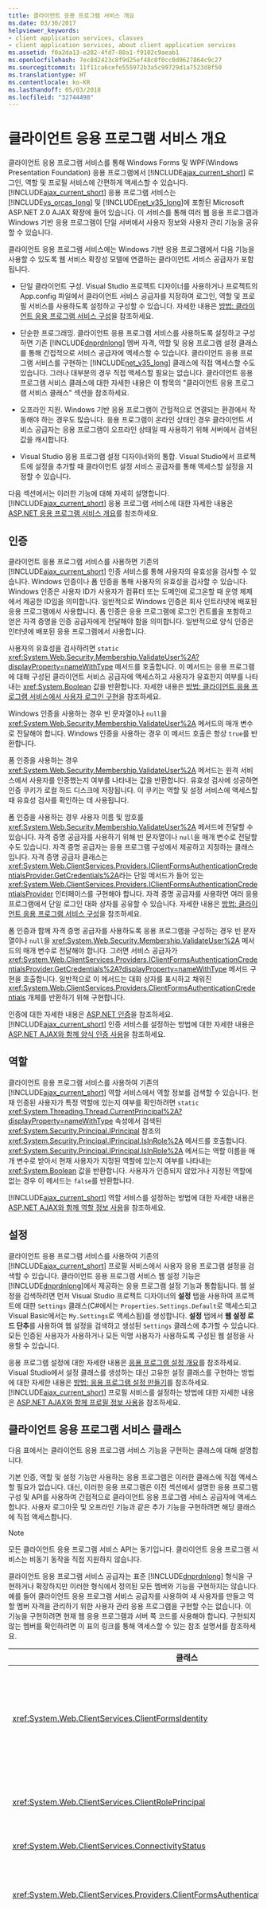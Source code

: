```yaml
---
title: 클라이언트 응용 프로그램 서비스 개요
ms.date: 03/30/2017
helpviewer_keywords:
- client application services, classes
- client application services, about client application services
ms.assetid: f0a2da13-e282-4fd7-88a1-f9102c9aeab1
ms.openlocfilehash: 7ec8d2423c8f9d25ef48c0f0cc0d9627864c9c27
ms.sourcegitcommit: 11f11ca6cefe555972b3a5c99729d1a7523d8f50
ms.translationtype: HT
ms.contentlocale: ko-KR
ms.lasthandoff: 05/03/2018
ms.locfileid: "32744498"
---
```

# <a name="client-application-services-overview"></a>클라이언트 응용 프로그램 서비스 개요
클라이언트 응용 프로그램 서비스를 통해 Windows Forms 및 WPF(Windows Presentation Foundation) 응용 프로그램에서 [!INCLUDE[ajax_current_short](../../../includes/ajax-current-short-md.md)] 로그인, 역할 및 프로필 서비스에 간편하게 액세스할 수 있습니다. [!INCLUDE[ajax_current_short](../../../includes/ajax-current-short-md.md)] 응용 프로그램 서비스는 [!INCLUDE[vs_orcas_long](../../../includes/vs-orcas-long-md.md)] 및 [!INCLUDE[net_v35_long](../../../includes/net-v35-long-md.md)]에 포함된 Microsoft ASP.NET 2.0 AJAX 확장에 들어 있습니다. 이 서비스를 통해 여러 웹 응용 프로그램과 Windows 기반 응용 프로그램이 단일 서버에서 사용자 정보와 사용자 관리 기능을 공유할 수 있습니다.  
  
 클라이언트 응용 프로그램 서비스에는 Windows 기반 응용 프로그램에서 다음 기능을 사용할 수 있도록 웹 서비스 확장성 모델에 연결하는 클라이언트 서비스 공급자가 포함됩니다.  
  
-   단일 클라이언트 구성. Visual Studio 프로젝트 디자이너를 사용하거나 프로젝트의 App.config 파일에서 클라이언트 서비스 공급자를 지정하여 로그인, 역할 및 프로필 서비스를 사용하도록 설정하고 구성할 수 있습니다. 자세한 내용은 [방법: 클라이언트 응용 프로그램 서비스 구성](../../../docs/framework/common-client-technologies/how-to-configure-client-application-services.md)을 참조하세요.  
  
-   단순한 프로그래밍. 클라이언트 응용 프로그램 서비스를 사용하도록 설정하고 구성하면 기존 [!INCLUDE[dnprdnlong](../../../includes/dnprdnlong-md.md)] 멤버 자격, 역할 및 응용 프로그램 설정 클래스를 통해 간접적으로 서비스 공급자에 액세스할 수 있습니다. 클라이언트 응용 프로그램 서비스를 구현하는 [!INCLUDE[net_v35_long](../../../includes/net-v35-long-md.md)] 클래스에 직접 액세스할 수도 있습니다. 그러나 대부분의 경우 직접 액세스할 필요는 없습니다. 클라이언트 응용 프로그램 서비스 클래스에 대한 자세한 내용은 이 항목의 "클라이언트 응용 프로그램 서비스 클래스" 섹션을 참조하세요.  
  
-   오프라인 지원. Windows 기반 응용 프로그램이 간헐적으로 연결되는 환경에서 작동해야 하는 경우도 많습니다. 응용 프로그램이 온라인 상태인 경우 클라이언트 서비스 공급자는 응용 프로그램이 오프라인 상태일 때 사용하기 위해 서버에서 검색된 값을 캐시합니다.  
  
-   Visual Studio 응용 프로그램 설정 디자이너와의 통합. Visual Studio에서 프로젝트에 설정을 추가할 때 클라이언트 설정 서비스 공급자를 통해 액세스할 설정을 지정할 수 있습니다.  
  
 다음 섹션에서는 이러한 기능에 대해 자세히 설명합니다. [!INCLUDE[ajax_current_short](../../../includes/ajax-current-short-md.md)] 응용 프로그램 서비스에 대한 자세한 내용은 [ASP.NET 응용 프로그램 서비스 개요](http://msdn.microsoft.com/library/1162e529-0d70-44b2-b3ab-83e60c695013)를 참조하세요.  
  
## <a name="authentication"></a>인증  
 클라이언트 응용 프로그램 서비스를 사용하면 기존의 [!INCLUDE[ajax_current_short](../../../includes/ajax-current-short-md.md)] 인증 서비스를 통해 사용자의 유효성을 검사할 수 있습니다. Windows 인증이나 폼 인증을 통해 사용자의 유효성을 검사할 수 있습니다. Windows 인증은 사용자 ID가 사용자가 컴퓨터 또는 도메인에 로그온할 때 운영 체제에서 제공한 ID임을 의미합니다. 일반적으로 Windows 인증은 회사 인트라넷에 배포된 응용 프로그램에서 사용합니다. 폼 인증은 응용 프로그램에 로그인 컨트롤을 포함하고 얻은 자격 증명을 인증 공급자에게 전달해야 함을 의미합니다. 일반적으로 양식 인증은 인터넷에 배포된 응용 프로그램에서 사용합니다.  
  
 사용자의 유효성을 검사하려면 `static` <xref:System.Web.Security.Membership.ValidateUser%2A?displayProperty=nameWithType> 메서드를 호출합니다. 이 메서드는 응용 프로그램에 대해 구성된 클라이언트 서비스 공급자에 액세스하고 사용자가 유효한지 여부를 나타내는 <xref:System.Boolean> 값을 반환합니다. 자세한 내용은 [방법: 클라이언트 응용 프로그램 서비스에서 사용자 로그인 구현](../../../docs/framework/common-client-technologies/how-to-implement-user-login-with-client-application-services.md)을 참조하세요.  
  
 Windows 인증을 사용하는 경우 빈 문자열이나 `null`을 <xref:System.Web.Security.Membership.ValidateUser%2A> 메서드의 매개 변수로 전달해야 합니다. Windows 인증을 사용하는 경우 이 메서드 호출은 항상 `true`를 반환합니다.  
  
 폼 인증을 사용하는 경우 <xref:System.Web.Security.Membership.ValidateUser%2A> 메서드는 원격 서비스에서 사용자를 인증했는지 여부를 나타내는 값을 반환합니다. 유효성 검사에 성공하면 인증 쿠키가 로컬 하드 디스크에 저장됩니다. 이 쿠키는 역할 및 설정 서비스에 액세스할 때 유효성 검사를 확인하는 데 사용됩니다.  
  
 폼 인증을 사용하는 경우 사용자 이름 및 암호를 <xref:System.Web.Security.Membership.ValidateUser%2A> 메서드에 전달할 수 있습니다. 자격 증명 공급자를 사용하기 위해 빈 문자열이나 `null`을 매개 변수로 전달할 수도 있습니다. 자격 증명 공급자는 응용 프로그램 구성에서 제공하고 지정하는 클래스입니다. 자격 증명 공급자 클래스는 <xref:System.Web.ClientServices.Providers.IClientFormsAuthenticationCredentialsProvider.GetCredentials%2A>라는 단일 메서드가 들어 있는 <xref:System.Web.ClientServices.Providers.IClientFormsAuthenticationCredentialsProvider> 인터페이스를 구현해야 합니다. 자격 증명 공급자를 사용하면 여러 응용 프로그램에서 단일 로그인 대화 상자를 공유할 수 있습니다. 자세한 내용은 [방법: 클라이언트 응용 프로그램 서비스 구성](../../../docs/framework/common-client-technologies/how-to-configure-client-application-services.md)을 참조하세요.  
  
 폼 인증과 함께 자격 증명 공급자를 사용하도록 응용 프로그램을 구성하는 경우 빈 문자열이나 `null`을 <xref:System.Web.Security.Membership.ValidateUser%2A> 메서드의 매개 변수로 전달해야 합니다. 그러면 서비스 공급자가 <xref:System.Web.ClientServices.Providers.IClientFormsAuthenticationCredentialsProvider.GetCredentials%2A?displayProperty=nameWithType> 메서드 구현을 호출합니다. 일반적으로 이 메서드는 대화 상자를 표시하고 채워진 <xref:System.Web.ClientServices.Providers.ClientFormsAuthenticationCredentials> 개체를 반환하기 위해 구현합니다.  
  
 인증에 대한 자세한 내용은 [ASP.NET 인증](http://msdn.microsoft.com/library/fc10b0ef-4ce4-4a7f-9174-886325221ee1)을 참조하세요. [!INCLUDE[ajax_current_short](../../../includes/ajax-current-short-md.md)] 인증 서비스를 설정하는 방법에 대한 자세한 내용은 [ASP.NET AJAX와 함께 양식 인증 사용](http://msdn.microsoft.com/library/c50f7dc5-323c-4c63-b4f3-96edfc1e815e)을 참조하세요.  
  
## <a name="roles"></a>역할  
 클라이언트 응용 프로그램 서비스를 사용하여 기존의 [!INCLUDE[ajax_current_short](../../../includes/ajax-current-short-md.md)] 역할 서비스에서 역할 정보를 검색할 수 있습니다. 현재 인증된 사용자가 특정 역할에 있는지 여부를 확인하려면 `static` <xref:System.Threading.Thread.CurrentPrincipal%2A?displayProperty=nameWithType> 속성에서 검색된 <xref:System.Security.Principal.IPrincipal> 참조의 <xref:System.Security.Principal.IPrincipal.IsInRole%2A> 메서드를 호출합니다. <xref:System.Security.Principal.IPrincipal.IsInRole%2A> 메서드는 역할 이름을 매개 변수로 받아서 현재 사용자가 지정된 역할에 있는지 여부를 나타내는 <xref:System.Boolean> 값을 반환합니다. 사용자가 인증되지 않았거나 지정된 역할에 없는 경우 이 메서드는 `false`를 반환합니다.  
  
 [!INCLUDE[ajax_current_short](../../../includes/ajax-current-short-md.md)] 역할 서비스를 설정하는 방법에 대한 자세한 내용은 [ASP.NET AJAX와 함께 역할 정보 사용](http://msdn.microsoft.com/library/280f6ad9-ba1a-4fc9-b0cc-22e39e54a82d)을 참조하세요.  
  
## <a name="settings"></a>설정  
 클라이언트 응용 프로그램 서비스를 사용하여 기존의 [!INCLUDE[ajax_current_short](../../../includes/ajax-current-short-md.md)] 프로필 서비스에서 사용자 응용 프로그램 설정을 검색할 수 있습니다. 클라이언트 응용 프로그램 서비스 웹 설정 기능은 [!INCLUDE[dnprdnlong](../../../includes/dnprdnlong-md.md)]에서 제공하는 응용 프로그램 설정 기능과 통합됩니다. 웹 설정을 검색하려면 먼저 Visual Studio 프로젝트 디자이너의 **설정** 탭을 사용하여 프로젝트에 대한 `Settings` 클래스(C#에서는 `Properties.Settings.Default`로 액세스되고 Visual Basic에서는 `My.Settings`로 액세스됨)를 생성합니다. **설정** 탭에서 **웹 설정 로드 단추**를 사용하여 웹 설정을 검색하고 생성된 `Settings` 클래스에 추가할 수 있습니다. 모든 인증된 사용자가 사용하거나 모든 익명 사용자가 사용하도록 구성된 웹 설정을 사용할 수 있습니다.  
  
 응용 프로그램 설정에 대한 자세한 내용은 [응용 프로그램 설정 개요](../../../docs/framework/winforms/advanced/application-settings-overview.md)를 참조하세요. Visual Studio에서 설정 클래스를 생성하는 대신 고유한 설정 클래스를 구현하는 방법에 대한 자세한 내용은 [방법: 응용 프로그램 설정 만들기](../../../docs/framework/winforms/advanced/how-to-create-application-settings.md)를 참조하세요. [!INCLUDE[ajax_current_short](../../../includes/ajax-current-short-md.md)] 프로필 서비스를 설정하는 방법에 대한 자세한 내용은 [ASP.NET AJAX와 함께 프로필 정보 사용](http://msdn.microsoft.com/library/91239ae6-d01c-4f4e-a433-eb9040dbed61)을 참조하세요.  
  
## <a name="client-application-services-classes"></a>클라이언트 응용 프로그램 서비스 클래스  
 다음 표에서는 클라이언트 응용 프로그램 서비스 기능을 구현하는 클래스에 대해 설명합니다.  
  
 기본 인증, 역할 및 설정 기능만 사용하는 응용 프로그램은 이러한 클래스에 직접 액세스할 필요가 없습니다. 대신, 이러한 응용 프로그램은 이전 섹션에서 설명한 응용 프로그램 구성 및 API를 사용하여 간접적으로 클라이언트 응용 프로그램 서비스 공급자에 액세스합니다. 사용자 로그아웃 및 오프라인 기능과 같은 추가 기능을 구현하려면 해당 클래스에 직접 액세스합니다.  
  
> [!NOTE]
>  모든 클라이언트 응용 프로그램 서비스 API는 동기입니다. 클라이언트 응용 프로그램 서비스는 비동기 동작을 직접 지원하지 않습니다.  
  
 클라이언트 응용 프로그램 서비스 공급자는 표준 [!INCLUDE[dnprdnlong](../../../includes/dnprdnlong-md.md)] 형식을 구현하거나 확장하지만 이러한 형식에서 정의된 모든 멤버와 기능을 구현하지는 않습니다. 예를 들어 클라이언트 응용 프로그램 서비스 공급자를 사용하여 새 사용자를 만들고 역할 멤버 자격을 관리하기 위한 사용자 관리 응용 프로그램을 구현할 수는 없습니다. 이 기능을 구현하려면 현재 웹 응용 프로그램과 서버 쪽 코드를 사용해야 합니다. 구현되지 않는 멤버를 확인하려면 이 표의 링크를 통해 액세스할 수 있는 참조 설명서를 참조하세요.  
  
|클래스|설명|  
|-----------|-----------------|  
|<xref:System.Web.ClientServices.ClientFormsIdentity>|이 클래스는 폼 인증을 위한 사용자 ID 및 인증 쿠키를 관리합니다.<br /><br /> 이 클래스에 직접 액세스하는 주된 이유는 자동으로 사용자의 유효성을 다시 평가하는 <xref:System.Web.ClientServices.ClientFormsIdentity.RevalidateUser%2A> 메서드를 호출하기 위한 것입니다(예: 오프라인 모드에서 온라인 모드로 전환하는 경우).<br /><br /> 폼 인증을 통해 사용자가 인증된 후 `static` <xref:System.Threading.Thread.CurrentPrincipal%2A?displayProperty=nameWithType> 속성을 통해 검색된 <xref:System.Security.Principal.IPrincipal> 참조의 <xref:System.Security.Principal.IPrincipal.Identity%2A> 속성을 통해 이 클래스의 인스턴스를 검색할 수 있습니다.|  
|<xref:System.Web.ClientServices.ClientRolePrincipal>|이 클래스는 사용자 역할을 관리합니다.<br /><br /> 이 클래스에는 간접적으로 액세스할 수 없는 멤버가 없습니다. 그러나 사용자가 인증되고 나면 `static` <xref:System.Threading.Thread.CurrentPrincipal%2A?displayProperty=nameWithType> 속성을 통해 이 클래스의 인스턴스에 액세스할 수 있습니다.|  
|<xref:System.Web.ClientServices.ConnectivityStatus>|이 클래스는 응용 프로그램을 오프라인 모드로 전환하는 데 사용하는 `static` <xref:System.Web.ClientServices.ConnectivityStatus.IsOffline%2A> 속성을 제공합니다.|  
|<xref:System.Web.ClientServices.Providers.ClientFormsAuthenticationCredentials>|이 클래스는 사용자 자격 증명을 나타냅니다.<br /><br /> 이 클래스는 <xref:System.Web.ClientServices.Providers.IClientFormsAuthenticationCredentialsProvider> 인터페이스를 구현할 때 <xref:System.Web.ClientServices.Providers.IClientFormsAuthenticationCredentialsProvider.GetCredentials%2A> 메서드의 반환 값 형식으로만 사용합니다.|  
|<xref:System.Web.ClientServices.Providers.ClientFormsAuthenticationMembershipProvider>|이 클래스는 폼 인증을 위한 원격 인증 서비스에 대한 액세스를 관리합니다.<br /><br /> 이 클래스에 직접 액세스하는 주된 이유는 기본 <xref:System.Web.Security.MembershipProvider> 클래스에서 구현하지 않는 <xref:System.Web.ClientServices.Providers.ClientFormsAuthenticationMembershipProvider.Logout%2A> 및 <xref:System.Web.ClientServices.Providers.ClientFormsAuthenticationMembershipProvider.UserValidated> 멤버를 사용하기 위한 것입니다. <xref:System.Web.ClientServices.Providers.ClientFormsAuthenticationMembershipProvider.ServiceUri%2A> 속성을 사용하여 프로그래밍 방식으로 서비스 위치를 설정할 수도 있습니다.<br /><br /> `static` <xref:System.Web.Security.Membership.Provider%2A?displayProperty=nameWithType> 속성을 통해 이 클래스의 인스턴스를 검색할 수 있습니다.|  
|<xref:System.Web.ClientServices.Providers.ClientWindowsAuthenticationMembershipProvider>|이 클래스는 Windows 인증을 관리합니다.<br /><br /> 이 클래스에 직접 액세스하는 주된 이유는 <xref:System.Web.ClientServices.Providers.ClientWindowsAuthenticationMembershipProvider.Logout%2A> 메서드를 호출하기 위한 것입니다. 로그아웃한 후에는 사용자가 여전히 Windows에 대해 인증되지만 원격 응용 프로그램 서비스에 액세스할 수 없습니다.<br /><br /> `static` <xref:System.Web.Security.Membership.Provider%2A?displayProperty=nameWithType> 속성을 통해 이 클래스의 인스턴스를 검색할 수 있습니다.|  
|<xref:System.Web.ClientServices.Providers.ClientRoleProvider>|이 클래스는 원격 역할 서비스에 대한 액세스를 관리합니다.<br /><br /> 이 클래스에 액세스하는 주된 이유는 <xref:System.Web.ClientServices.Providers.ClientRoleProvider.ResetCache%2A> 메서드를 호출하기 위한 것입니다. 이 클래스는 응용 프로그램이 0이 아닌 역할 서비스 캐시 제한 시간 값을 사용하도록 구성된 경우에 유용할 수 있습니다. 자세한 내용은 [방법: 클라이언트 응용 프로그램 서비스 구성](../../../docs/framework/common-client-technologies/how-to-configure-client-application-services.md)을 참조하세요. <xref:System.Web.ClientServices.Providers.ClientRoleProvider.ServiceUri%2A> 속성을 사용하여 프로그래밍 방식으로 서비스 위치를 설정할 수도 있습니다.<br /><br /> `static` <xref:System.Web.Security.Roles.Provider%2A?displayProperty=nameWithType> 속성을 통해 이 클래스의 인스턴스를 검색할 수 있습니다.|  
|<xref:System.Web.ClientServices.Providers.ClientSettingsProvider>|이 클래스는 원격 웹 설정 서비스에 대한 액세스를 관리합니다.<br /><br /> 이 클래스에 액세스하는 주된 이유는 <xref:System.Web.ClientServices.Providers.ClientSettingsProvider.SettingsSaved> 이벤트를 처리하기 위한 것입니다. <xref:System.Web.ClientServices.Providers.ClientSettingsProvider.ServiceUri%2A> 속성을 사용하여 프로그래밍 방식으로 서비스 위치를 설정할 수도 있습니다.|  
|<xref:System.Web.ClientServices.Providers.IClientFormsAuthenticationCredentialsProvider>|이 항목의 앞부분에 있는 인증 섹션에서 설명한 대로, 이 인터페이스는 응용 프로그램이 유효성 검사를 위해 사용자 자격 증명을 얻는 간접적인 방법을 제공합니다. 자세한 내용은 [방법: 클라이언트 응용 프로그램 서비스 구성](../../../docs/framework/common-client-technologies/how-to-configure-client-application-services.md)을 참조하세요.|  
|<xref:System.Web.ClientServices.Providers.SettingsSavedEventArgs>|이 클래스는 <xref:System.Web.ClientServices.Providers.ClientSettingsProvider.SettingsSaved?displayProperty=nameWithType> 이벤트 처리기 내에서 사용하기 위한 <xref:System.Web.ClientServices.Providers.SettingsSavedEventArgs.FailedSettingsList%2A> 속성을 제공합니다.|  
|<xref:System.Web.ClientServices.Providers.UserValidatedEventArgs>|이 클래스는 <xref:System.Web.ClientServices.Providers.ClientFormsAuthenticationMembershipProvider.UserValidated> 이벤트 처리기 내에서 사용하기 위한 <xref:System.Web.ClientServices.Providers.UserValidatedEventArgs.UserName%2A> 속성을 제공합니다.|  
  
## <a name="see-also"></a>참고 항목  
 [클라이언트 응용 프로그램 서비스](../../../docs/framework/common-client-technologies/client-application-services.md)  
 [방법: 클라이언트 응용 프로그램 서비스 구성](../../../docs/framework/common-client-technologies/how-to-configure-client-application-services.md)  
 [방법: 클라이언트 응용 프로그램 서비스에서 사용자 로그인 구현](../../../docs/framework/common-client-technologies/how-to-implement-user-login-with-client-application-services.md)  
 [연습: 클라이언트 응용 프로그램 서비스 사용](../../../docs/framework/common-client-technologies/walkthrough-using-client-application-services.md)  
 [응용 프로그램 설정 개요](../../../docs/framework/winforms/advanced/application-settings-overview.md)  
 [ASP.NET 응용 프로그램 서비스 개요](http://msdn.microsoft.com/library/1162e529-0d70-44b2-b3ab-83e60c695013)  
 [Microsoft Ajax에서 양식 인증 사용](http://msdn.microsoft.com/library/c50f7dc5-323c-4c63-b4f3-96edfc1e815e)  
 [Microsoft Ajax에서 역할 정보 사용](http://msdn.microsoft.com/library/280f6ad9-ba1a-4fc9-b0cc-22e39e54a82d)  
 [Microsoft Ajax에서 프로필 정보 사용](http://msdn.microsoft.com/library/91239ae6-d01c-4f4e-a433-eb9040dbed61)  
 [ASP.NET 인증](http://msdn.microsoft.com/library/fc10b0ef-4ce4-4a7f-9174-886325221ee1)  
 [역할을 사용하여 인증 관리](http://msdn.microsoft.com/library/01954ce4-39a2-487f-8153-a69f6f6f3195)  
 [SQL Server에 대한 응용 프로그램 서비스 데이터베이스 만들기 및 구성](http://msdn.microsoft.com/library/ab894e83-7e2f-4af8-a116-b1bff8f815b2)
